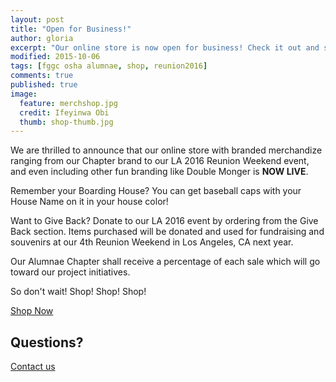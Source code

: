 ```yaml
---
layout: post
title: "Open for Business!"
author: gloria
excerpt: "Our online store is now open for business! Check it out and start shopping..."
modified: 2015-10-06
tags: [fggc osha alumnae, shop, reunion2016]
comments: true
published: true
image:
  feature: merchshop.jpg
  credit: Ifeyinwa Obi 
  thumb: shop-thumb.jpg
---
```


We are thrilled to announce that our online store with branded merchandize ranging from our Chapter brand to our LA 2016 Reunion Weekend event, and even including other fun branding like Double Monger is **NOW LIVE**. 

Remember your Boarding House? You can get baseball caps with your House Name on it in your house color!

Want to Give Back? Donate to our LA 2016 event by ordering from the Give Back section. Items purchased will be donated and used for fundraising and souvenirs at our 4th Reunion Weekend in Los Angeles, CA next year.

Our Alumnae Chapter shall receive a percentage of each sale which will go toward our project initiatives.

So don't wait! Shop! Shop! Shop! 

<div markdown="0"><a href="http://www.cafepress.com/fggcoshaalumnaeuccshop" class="btn">Shop Now</a></div>

## Questions? 
[Contact us](mailto:shop@alumnae.fggconitsha.com)